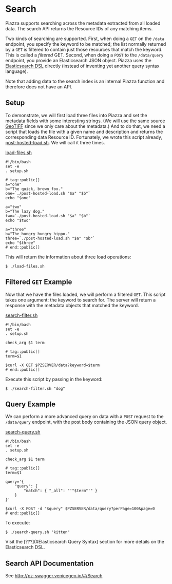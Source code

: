 # Search

Piazza supports searching across the metadata extracted from all loaded
data. The search API returns the Resource IDs of any matching items.

Two kinds of searching are supported. First, when doing a `GET` on the
`/data` endpoint, you specify the keyword to be matched; the list
normally returned by a `GET` is filtered to contain just those resources
that match the keyword. This is called a *filtered* GET. Second, when
doing a `POST` to the `/data/query` endpoint, you provide an
Elasticsearch JSON object. Piazza uses the [Elasticsearch
DSL](https://www.elastic.co/guide/en/elasticsearch/reference/current/query-dsl.html)
directly (instead of inventing yet another query syntax language).

Note that adding data to the search index is an internal Piazza function
and therefore does not have an API.

## Setup

To demonstrate, we will first load three files into Piazza and set the
metadata fields with some interesting strings. (We will use the same
source [GeoTIFF](scripts/terrametrics.tif) since we only care about the
metadata.) And to do that, we need a script that loads the file with a
given name and description and returns the corresponding data Resource
ID. Fortunately, we wrote this script already,
[post-hosted-load.sh](scripts/post-hosted-load.sh). We will call it
three times.

[load-files.sh](scripts/load-files.sh)

    #!/bin/bash
    set -e
    . setup.sh

    # tag::public[]
    a="one"
    b="The quick, brown fox."
    one=`./post-hosted-load.sh "$a" "$b"`
    echo "$one"

    a="two"
    b="The lazy dog."
    two=`./post-hosted-load.sh "$a" "$b"`
    echo "$two"

    a="three"
    b="The hungry hungry hippo."
    three=`./post-hosted-load.sh "$a" "$b"`
    echo "$three"
    # end::public[]

This will return the information about three load operations:

    $ ./load-files.sh

## Filtered `GET` Example

Now that we have the files loaded, we will perform a filtered `GET`.
This script takes one argument: the keyword to search for. The server
will return a response with the metadata objects that matched the
keyword.

[search-filter.sh](scripts/search-filter.sh)

    #!/bin/bash
    set -e
    . setup.sh

    check_arg $1 term

    # tag::public[]
    term=$1

    $curl -X GET $PZSERVER/data?keyword=$term
    # end::public[]

Execute this script by passing in the keyword:

    $ ./search-filter.sh "dog"

## Query Example

We can perform a more advanced query on data with a `POST` request to
the `/data/query` endpoint, with the post body containing the JSON query
object.

[search-query.sh](scripts/search-query.sh)

    #!/bin/bash
    set -e
    . setup.sh

    check_arg $1 term

    # tag::public[]
    term=$1

    query='{
        "query": {
            "match": { "_all": "'"$term"'" }
        }
    }'

    $curl -X POST -d "$query" $PZSERVER/data/query?perPage=100&page=0
    # end::public[]

To execute:

    $ ./search-query.sh "kitten"

Visit the [???](#Elasticsearch Query Syntax) section for more details on
the Elasticsearch DSL.

## Search API Documentation

See <http://pz-swagger.venicegeo.io/#/Search>
